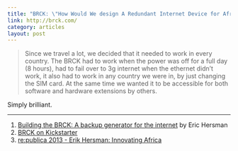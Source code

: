 ```yaml
---
title: "BRCK: \"How Would We design A Redundant Internet Device for Africa?\""
link: http://brck.com/
category: articles
layout: post
---
```


> Since we travel a lot, we decided that it needed to work in every country. The
> BRCK had to work when the power was off for a full day (8 hours), had to fail
> over to 3g internet when the ethernet didn’t work, it also had to work in any
> country we were in, by just changing the SIM card. At the same time we wanted
> it to be accessible for both software and hardware extensions by others.

Simply brilliant.

---

1. [Building the BRCK: A backup generator for the internet][link1] by Eric Hersman
2. [BRCK on Kickstarter][link2]
3. [re:publica 2013 - Erik Hersman: Innovating Africa][link3]

[link1]: http://whiteafrican.com/2013/05/06/building-the-brck-a-backup-generator-for-the-internet/
[link2]: http://www.kickstarter.com/projects/1776324009/brck-your-backup-generator-for-the-internet
[link3]: http://youtu.be/1AYsmc4Kstw
